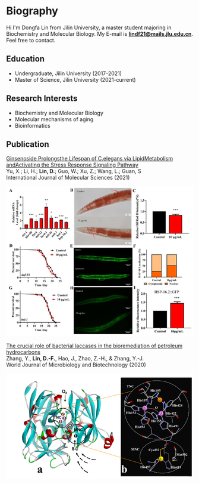 # Biography

Hi I'm Dongfa Lin from Jilin University, a master student majoring in Biochemistry and Molecular Biology. My E-mail is **lindf21@mails.jlu.edu.cn**. Feel free to contact.


## Education

- Undergraduate, Jilin University (2017-2021)
- Master of Science, Jilin University (2021-current)


##  Research Interests

- Biochemistry and Molecular Biology
- Molecular mechanisms of aging 
- Bioinformatics

## Publication

[Ginsenoside Prolongsthe Lifespan of C.elegans via LipidMetabolism andActivating the Stress Response
Signaling Pathway](https://www.mdpi.com/1422-0067/22/18/9668#:~:text=Ginsenoside%20Prolongs%20the%20Lifespan%20of%20C.%20elegans%20via,Metabolism%20and%20Activating%20the%20Stress%20Response%20Signaling%20Pathway)
<br/>Yu, X.; Li, H.; **Lin, D.**; Guo, W.; Xu, Z.; Wang, L.; Guan, S
<br/>International Journal of Molecular Sciences (2021)

![](/5.jpg)



[The crucial role of bacterial laccases in the bioremediation of petroleum hydrocarbons](https://sci-hub.se/10.1007/s11274-020-02888-1) 
<br/>Zhang, Y., **Lin, D.-F.**, Hao, J., Zhao, Z.-H., & Zhang, Y.-J.
<br/>World Journal of Microbiology and Biotechnology  (2020) 

![](/1.png)



